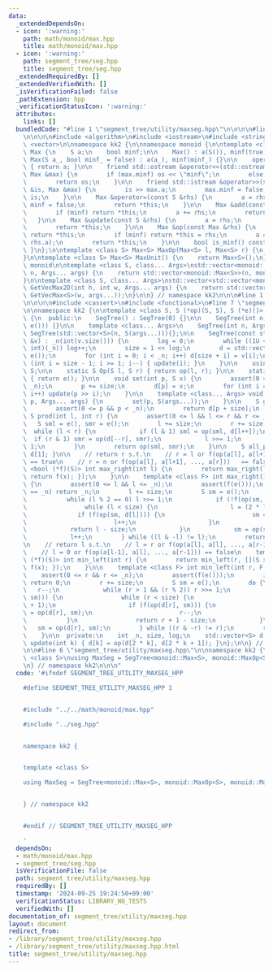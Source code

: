 ```yaml
---
data:
  _extendedDependsOn:
  - icon: ':warning:'
    path: math/monoid/max.hpp
    title: math/monoid/max.hpp
  - icon: ':warning:'
    path: segment_tree/seg.hpp
    title: segment_tree/seg.hpp
  _extendedRequiredBy: []
  _extendedVerifiedWith: []
  _isVerificationFailed: false
  _pathExtension: hpp
  _verificationStatusIcon: ':warning:'
  attributes:
    links: []
  bundledCode: "#line 1 \"segment_tree/utility/maxseg.hpp\"\n\n\n\n#line 1 \"math/monoid/max.hpp\"\
    \n\n\n\n#include <algorithm>\n#include <iostream>\n#include <string>\n#include\
    \ <vector>\n\nnamespace kk2 {\n\nnamespace monoid {\n\ntemplate <class S> struct\
    \ Max {\n    S a;\n    bool minf;\n\n    Max() : a(S()), minf(true) {}\n\n   \
    \ Max(S a_, bool minf_ = false) : a(a_), minf(minf_) {}\n\n    operator S() const\
    \ { return a; }\n\n    friend std::ostream &operator<<(std::ostream &os, const\
    \ Max &max) {\n        if (max.minf) os << \"minf\";\n        else os << max.a;\n\
    \        return os;\n    }\n\n    friend std::istream &operator>>(std::istream\
    \ &is, Max &max) {\n        is >> max.a;\n        max.minf = false;\n        return\
    \ is;\n    }\n\n    Max &operator=(const S &rhs) {\n        a = rhs;\n       \
    \ minf = false;\n        return *this;\n    }\n\n    Max &add(const S &rhs) {\n\
    \        if (minf) return *this;\n        a += rhs;\n        return *this;\n \
    \   }\n\n    Max &update(const S &rhs) {\n        a = rhs;\n        minf = false;\n\
    \        return *this;\n    }\n\n    Max &op(const Max &rhs) {\n        if (rhs.minf)\
    \ return *this;\n        if (minf) return *this = rhs;\n        a = std::max(a,\
    \ rhs.a);\n        return *this;\n    }\n\n    bool is_minf() const { return minf;\
    \ }\n};\n\ntemplate <class S> Max<S> MaxOp(Max<S> l, Max<S> r) {\n    return l.op(r);\n\
    }\n\ntemplate <class S> Max<S> MaxUnit() {\n    return Max<S>();\n}\n\n} // namespace\
    \ monoid\n\ntemplate <class S, class... Args>\nstd::vector<monoid::Max<S>> GetVecMax(int\
    \ n, Args... args) {\n    return std::vector<monoid::Max<S>>(n, monoid::Max<S>(args...));\n\
    }\n\ntemplate <class S, class... Args>\nstd::vector<std::vector<monoid::Max<S>>>\
    \ GetVecMax2D(int h, int w, Args... args) {\n    return std::vector<std::vector<monoid::Max<S>>>(h,\
    \ GetVecMax<S>(w, args...));\n}\n\n} // namespace kk2\n\n\n#line 1 \"segment_tree/seg.hpp\"\
    \n\n\n\n#include <cassert>\n#include <functional>\n#line 7 \"segment_tree/seg.hpp\"\
    \n\nnamespace kk2 {\n\ntemplate <class S, S (*op)(S, S), S (*e)()> struct SegTree\
    \ {\n  public:\n    SegTree() : SegTree(0) {}\n\n    SegTree(int n) : SegTree(std::vector<S>(n,\
    \ e())) {}\n\n    template <class... Args>\n    SegTree(int n, Args... args) :\
    \ SegTree(std::vector<S>(n, S(args...))){};\n\n    SegTree(const std::vector<S>\
    \ &v) : _n(int(v.size())) {\n        log = 0;\n        while ((1U << log) < (unsigned\
    \ int)(_n)) log++;\n        size = 1 << log;\n        d = std::vector<S>(2 * size,\
    \ e());\n        for (int i = 0; i < _n; i++) d[size + i] = v[i];\n        for\
    \ (int i = size - 1; i >= 1; i--) { update(i); }\n    }\n\n    using Monoid =\
    \ S;\n\n    static S Op(S l, S r) { return op(l, r); }\n\n    static S MonoidUnit()\
    \ { return e(); }\n\n    void set(int p, S x) {\n        assert(0 <= p && p <\
    \ _n);\n        p += size;\n        d[p] = x;\n        for (int i = 1; i <= log;\
    \ i++) update(p >> i);\n    }\n\n    template <class... Args> void emplace_set(int\
    \ p, Args... args) {\n        set(p, S(args...));\n    }\n\n    S get(int p) {\n\
    \        assert(0 <= p && p < _n);\n        return d[p + size];\n    }\n\n   \
    \ S prod(int l, int r) {\n        assert(0 <= l && l <= r && r <= _n);\n     \
    \   S sml = e(), smr = e();\n        l += size;\n        r += size;\n\n      \
    \  while (l < r) {\n            if (l & 1) sml = op(sml, d[l++]);\n          \
    \  if (r & 1) smr = op(d[--r], smr);\n            l >>= 1;\n            r >>=\
    \ 1;\n        }\n        return op(sml, smr);\n    }\n\n    S all_prod() { return\
    \ d[1]; }\n\n    // return r s.t.\n    // r = l or f(op(a[l], a[l+1], ..., a[r-1]))\
    \ == true\n    // r = n or f(op(a[l], a[l+1], ..., a[r]))   == false\n    template\
    \ <bool (*f)(S)> int max_right(int l) {\n        return max_right(l, [](S x) {\
    \ return f(x); });\n    }\n\n    template <class F> int max_right(int l, F f)\
    \ {\n        assert(0 <= l && l <= _n);\n        assert(f(e()));\n        if (l\
    \ == _n) return _n;\n        l += size;\n        S sm = e();\n        do {\n \
    \           while (l % 2 == 0) l >>= 1;\n            if (!f(op(sm, d[l]))) {\n\
    \                while (l < size) {\n                    l = (2 * l);\n      \
    \              if (f(op(sm, d[l]))) {\n                        sm = op(sm, d[l]);\n\
    \                        l++;\n                    }\n                }\n    \
    \            return l - size;\n            }\n            sm = op(sm, d[l]);\n\
    \            l++;\n        } while ((l & -l) != l);\n        return _n;\n    }\n\
    \n    // return l s.t.\n    // l = r or f(op(a[l], a[l], ..., a[r-1]))   == true\n\
    \    // l = 0 or f(op(a[l-1], a[l], ..., a[r-1])) == false\n    template <bool\
    \ (*f)(S)> int min_left(int r) {\n        return min_left(r, [](S x) { return\
    \ f(x); });\n    }\n\n    template <class F> int min_left(int r, F f) {\n    \
    \    assert(0 <= r && r <= _n);\n        assert(f(e()));\n        if (r == 0)\
    \ return 0;\n        r += size;\n        S sm = e();\n        do {\n         \
    \   r--;\n            while (r > 1 && (r % 2)) r >>= 1;\n            if (!f(op(d[r],\
    \ sm))) {\n                while (r < size) {\n                    r = (2 * r\
    \ + 1);\n                    if (f(op(d[r], sm))) {\n                        sm\
    \ = op(d[r], sm);\n                        r--;\n                    }\n     \
    \           }\n                return r + 1 - size;\n            }\n         \
    \   sm = op(d[r], sm);\n        } while ((r & -r) != r);\n        return 0;\n\
    \    }\n\n  private:\n    int _n, size, log;\n    std::vector<S> d;\n\n    void\
    \ update(int k) { d[k] = op(d[2 * k], d[2 * k + 1]); }\n};\n\n} // namespace kk2\n\
    \n\n#line 6 \"segment_tree/utility/maxseg.hpp\"\n\nnamespace kk2 {\n\ntemplate\
    \ <class S>\nusing MaxSeg = SegTree<monoid::Max<S>, monoid::MaxOp<S>, monoid::MaxUnit<S>>;\n\
    \n} // namespace kk2\n\n\n"
  code: '#ifndef SEGMENT_TREE_UTILITY_MAXSEG_HPP

    #define SEGMENT_TREE_UTILITY_MAXSEG_HPP 1


    #include "../../math/monoid/max.hpp"

    #include "../seg.hpp"


    namespace kk2 {


    template <class S>

    using MaxSeg = SegTree<monoid::Max<S>, monoid::MaxOp<S>, monoid::MaxUnit<S>>;


    } // namespace kk2


    #endif // SEGMENT_TREE_UTILITY_MAXSEG_HPP

    '
  dependsOn:
  - math/monoid/max.hpp
  - segment_tree/seg.hpp
  isVerificationFile: false
  path: segment_tree/utility/maxseg.hpp
  requiredBy: []
  timestamp: '2024-09-25 19:24:50+09:00'
  verificationStatus: LIBRARY_NO_TESTS
  verifiedWith: []
documentation_of: segment_tree/utility/maxseg.hpp
layout: document
redirect_from:
- /library/segment_tree/utility/maxseg.hpp
- /library/segment_tree/utility/maxseg.hpp.html
title: segment_tree/utility/maxseg.hpp
---
```

